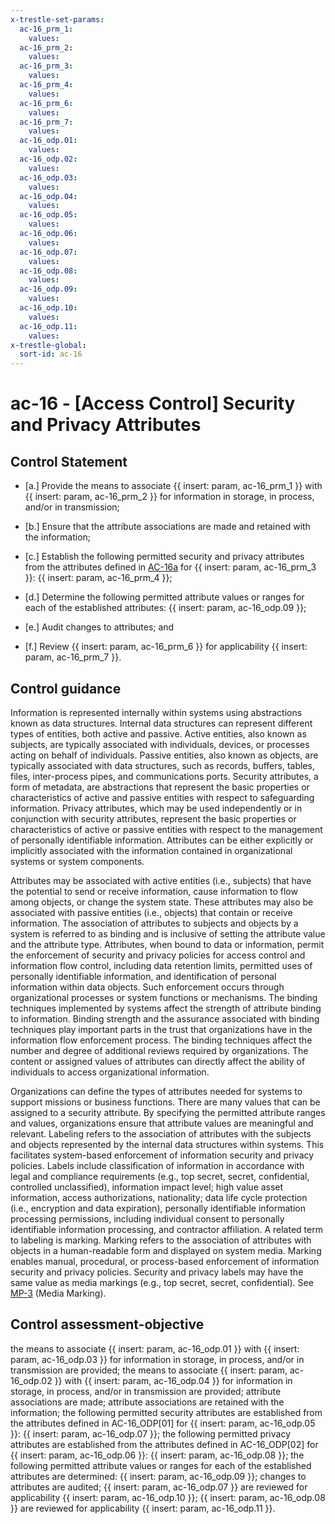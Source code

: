 ```yaml
---
x-trestle-set-params:
  ac-16_prm_1:
    values:
  ac-16_prm_2:
    values:
  ac-16_prm_3:
    values:
  ac-16_prm_4:
    values:
  ac-16_prm_6:
    values:
  ac-16_prm_7:
    values:
  ac-16_odp.01:
    values:
  ac-16_odp.02:
    values:
  ac-16_odp.03:
    values:
  ac-16_odp.04:
    values:
  ac-16_odp.05:
    values:
  ac-16_odp.06:
    values:
  ac-16_odp.07:
    values:
  ac-16_odp.08:
    values:
  ac-16_odp.09:
    values:
  ac-16_odp.10:
    values:
  ac-16_odp.11:
    values:
x-trestle-global:
  sort-id: ac-16
---
```


# ac-16 - \[Access Control\] Security and Privacy Attributes

## Control Statement

- \[a.\] Provide the means to associate {{ insert: param, ac-16_prm_1 }} with {{ insert: param, ac-16_prm_2 }} for information in storage, in process, and/or in transmission;

- \[b.\] Ensure that the attribute associations are made and retained with the information;

- \[c.\] Establish the following permitted security and privacy attributes from the attributes defined in [AC-16a](#ac-16_smt.a) for {{ insert: param, ac-16_prm_3 }}: {{ insert: param, ac-16_prm_4 }};

- \[d.\] Determine the following permitted attribute values or ranges for each of the established attributes: {{ insert: param, ac-16_odp.09 }};

- \[e.\] Audit changes to attributes; and

- \[f.\] Review {{ insert: param, ac-16_prm_6 }} for applicability {{ insert: param, ac-16_prm_7 }}.

## Control guidance

Information is represented internally within systems using abstractions known as data structures. Internal data structures can represent different types of entities, both active and passive. Active entities, also known as subjects, are typically associated with individuals, devices, or processes acting on behalf of individuals. Passive entities, also known as objects, are typically associated with data structures, such as records, buffers, tables, files, inter-process pipes, and communications ports. Security attributes, a form of metadata, are abstractions that represent the basic properties or characteristics of active and passive entities with respect to safeguarding information. Privacy attributes, which may be used independently or in conjunction with security attributes, represent the basic properties or characteristics of active or passive entities with respect to the management of personally identifiable information. Attributes can be either explicitly or implicitly associated with the information contained in organizational systems or system components.

Attributes may be associated with active entities (i.e., subjects) that have the potential to send or receive information, cause information to flow among objects, or change the system state. These attributes may also be associated with passive entities (i.e., objects) that contain or receive information. The association of attributes to subjects and objects by a system is referred to as binding and is inclusive of setting the attribute value and the attribute type. Attributes, when bound to data or information, permit the enforcement of security and privacy policies for access control and information flow control, including data retention limits, permitted uses of personally identifiable information, and identification of personal information within data objects. Such enforcement occurs through organizational processes or system functions or mechanisms. The binding techniques implemented by systems affect the strength of attribute binding to information. Binding strength and the assurance associated with binding techniques play important parts in the trust that organizations have in the information flow enforcement process. The binding techniques affect the number and degree of additional reviews required by organizations. The content or assigned values of attributes can directly affect the ability of individuals to access organizational information.

Organizations can define the types of attributes needed for systems to support missions or business functions. There are many values that can be assigned to a security attribute. By specifying the permitted attribute ranges and values, organizations ensure that attribute values are meaningful and relevant. Labeling refers to the association of attributes with the subjects and objects represented by the internal data structures within systems. This facilitates system-based enforcement of information security and privacy policies. Labels include classification of information in accordance with legal and compliance requirements (e.g., top secret, secret, confidential, controlled unclassified), information impact level; high value asset information, access authorizations, nationality; data life cycle protection (i.e., encryption and data expiration), personally identifiable information processing permissions, including individual consent to personally identifiable information processing, and contractor affiliation. A related term to labeling is marking. Marking refers to the association of attributes with objects in a human-readable form and displayed on system media. Marking enables manual, procedural, or process-based enforcement of information security and privacy policies. Security and privacy labels may have the same value as media markings (e.g., top secret, secret, confidential). See [MP-3](#mp-3) (Media Marking).

## Control assessment-objective

the means to associate {{ insert: param, ac-16_odp.01 }} with {{ insert: param, ac-16_odp.03 }} for information in storage, in process, and/or in transmission are provided;
the means to associate {{ insert: param, ac-16_odp.02 }} with {{ insert: param, ac-16_odp.04 }} for information in storage, in process, and/or in transmission are provided;
attribute associations are made;
attribute associations are retained with the information;
the following permitted security attributes are established from the attributes defined in AC-16_ODP[01] for {{ insert: param, ac-16_odp.05 }}: {{ insert: param, ac-16_odp.07 }};
the following permitted privacy attributes are established from the attributes defined in AC-16_ODP[02] for {{ insert: param, ac-16_odp.06 }}: {{ insert: param, ac-16_odp.08 }};
the following permitted attribute values or ranges for each of the established attributes are determined: {{ insert: param, ac-16_odp.09 }};
changes to attributes are audited;
{{ insert: param, ac-16_odp.07 }} are reviewed for applicability {{ insert: param, ac-16_odp.10 }};
{{ insert: param, ac-16_odp.08 }} are reviewed for applicability {{ insert: param, ac-16_odp.11 }}.
